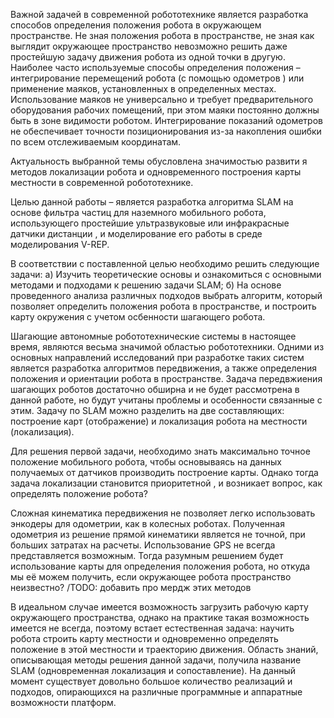 Важной задачей в современной робототехнике является разработка способов определения положения робота в окружающем пространстве. Не зная положения робота в пространстве, не зная как выглядит окружающее пространство невозможно решить даже простейшую задачу движения робота из одной точки в другую. Наиболее часто используемые способы определения положения – интегрирование перемещений робота (с помощью одометров ) или применение маяков, установленных в определенных местах. Использование маяков не универсально и требует предварительного оборудования рабочих помещений, при этом маяки постоянно должны быть в зоне видимости роботом. Интегрирование показаний одометров не обеспечивает точности позиционирования из-за накопления ошибки по всем отслеживаемым координатам. 


Актуальность выбранной темы обусловлена значимостью развити я методов локализации робота и одновременного построения карты местности в современной робототехнике. 

Целью данной работы – является разработка алгоритма SLAM на основе фильтра частиц для наземного мобильного робота, использующего простейшие ультразвуковые или инфракрасные датчики дистанции , и моделирование его работы в среде моделирования V-REP.

В соответствии с поставленной целью необходимо решить следующие задачи: 
а) Изучить теоретические основы  и ознакомиться с основными   методами и подходами к решению задачи SLAM; 
б) На основе проведенного анализа различных подходов выбрать алгоритм, который позволяет определить положения робота в пространстве, и построить карту окружения с учетом осбенности шагающего робота. 

Шагающие автономные робототехнические системы в настоящее время, являются весьма значимой областью робототехники. Одними из основных направлений исследований при разработке таких систем является разработка алгоритмов передвижения, а также определения положения и ориентации робота в пространстве. Задача передвжиения шагающих роботов достаточно обширна и не будет рассмотрена в данной работе, но будут учитаны проблемы и особенности связанные с этим. Задачу по SLAM можно разделить на две составляющих: построение карт (отображение) и локализация робота на местности (локализация).

Для решения первой задачи, необходимо знать максимально точное положение мобильного робота, чтобы основываясь на данных получаемых от датчиков производить построение карты. Однако тогда задача локализации становится приоритетной , и возникает вопрос, как определять положение робота?


Сложная кинематика передвижения не позволяет легко использовать энкодеры для одометрии, как в колесных роботах. Полученная одометрия из решение прямой кинематики является не точной, при больших затратах на расчеты. Использование GPS не всегда представляется возможным. Тогда разумным решением будет использование карты для определения положения робота, но откуда мы её можем получить, если окружающее робота пространство неизвестно? /TODO: добавить про мердж этих методов


В идеальном случае имеется возможность загрузить рабочую карту окружающего пространства, однако на практике такая возможность имеется не всегда, поэтому встает естественная задача: научить робота строить карту местности и одновременно определять положение в этой местности и траекторию движения. Область знаний, описывающая методы решения данной задачи, получила название SLAM (одновременная локализация и сопоставление). На данный момент существует довольно большое количество реализаций и подходов, опирающихся на различные программные и аппаратные возможности платформ.


